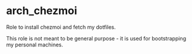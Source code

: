 # arch_chezmoi

Role to install chezmoi and fetch my dotfiles.

This role is not meant to be general purpose - it is used for bootstrapping my personal machines.

